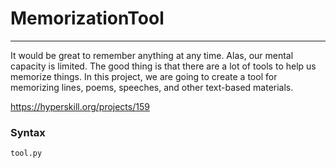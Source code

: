 # MemorizationTool
---
It would be great to remember anything at any time. Alas, our mental capacity is limited. The good thing is that there are a lot of tools to help us memorize things. In this project, we are going to create a tool for memorizing lines, poems, speeches, and other text-based materials.

https://hyperskill.org/projects/159

### Syntax
```
tool.py
```
